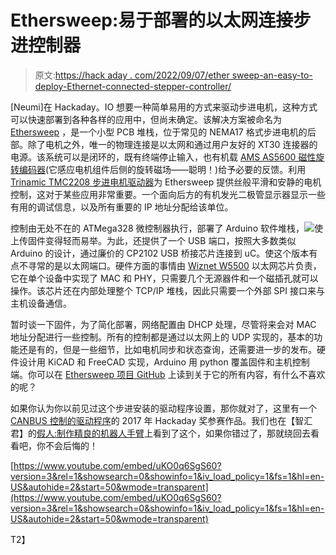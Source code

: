 # Ethersweep:易于部署的以太网连接步进控制器

> 原文:[https://hack aday . com/2022/09/07/ether sweep-an-easy-to-deploy-Ethernet-connected-stepper-controller/](https://hackaday.com/2022/09/07/ethersweep-an-easy-to-deploy-ethernet-connected-stepper-controller/)

[Neumi]在 Hackaday。IO 想要一种简单易用的方式来驱动步进电机，这种方式可以快速部署到各种各样的应用中，但尚未确定。该解决方案被命名为 [Ethersweep](https://hackaday.io/project/187187-ethersweep) ，是一个小型 PCB 堆栈，位于常见的 NEMA17 格式步进电机的后部。除了电机之外，唯一的物理连接是以太网和通过用户友好的 XT30 连接器的电源。该系统可以是闭环的，既有终端停止输入，也有机载 [AMS AS5600 磁性旋转编码器](https://ams.com/en/as5600)(它感应电机组件后侧的旋转磁场——聪明！)给予必要的反馈。利用 [Trinamic TMC2208 步进电机驱动器](https://www.trinamic.com/products/integrated-circuits/details/tmc2208-la/)为 Ethersweep 提供丝般平滑和安静的电机控制，这对于某些应用非常重要。一个面向后方的有机发光二极管显示器显示一些有用的调试信息，以及所有重要的 IP 地址分配给该单位。

控制由无处不在的 ATMega328 微控制器执行，部署了 Arduino 软件堆栈，![](../Images/a49bc8fd4358824b45e50df217f96edc.png)使上传固件变得轻而易举。为此，还提供了一个 USB 端口，按照大多数类似 Arduino 的设计，通过廉价的 CP2102 USB 桥接芯片连接到 uC。使这个版本有点不寻常的是以太网端口。硬件方面的事情由 [Wiznet W5500](https://www.wiznet.io/product-item/w5500/) 以太网芯片负责，它在单个设备中实现了 MAC 和 PHY，只需要几个无源器件和一个磁插孔就可以操作。该芯片还在内部处理整个 TCP/IP 堆栈，因此只需要一个外部 SPI 接口来与主机设备通信。

暂时谈一下固件，为了简化部署，网络配置由 DHCP 处理，尽管将来会对 MAC 地址分配进行一些控制。所有的控制都是通过以太网上的 UDP 实现的，基本的功能还是有的，但是一些细节，比如电机同步和状态查询，还需要进一步的发布。硬件设计用 KiCAD 和 FreeCAD 实现，Arduino 用 python 覆盖固件和主机控制端。你可以在 [Ethersweep 项目 GitHub](https://github.com/neumi/ethersweep) 上读到关于它的所有内容，有什么不喜欢的呢？

如果你认为你以前见过这个步进安装的驱动程序设置，那你就对了，这里有一个 [CANBUS 控制的驱动程序](https://hackaday.com/2017/05/12/hackaday-prize-entry-modular-stepper-control/)的 2017 年 Hackaday 奖参赛作品。我们也在【智汇君】的[假人:制作精良的机器人手臂](https://hackaday.com/2022/02/21/dummy-the-robot-arm-is-not-so-dumb/)上看到了这个，如果你错过了，那就绕回去看看吧，你不会后悔的！

 [https://www.youtube.com/embed/uKO0q6SgS60?version=3&rel=1&showsearch=0&showinfo=1&iv_load_policy=1&fs=1&hl=en-US&autohide=2&start=50&wmode=transparent](https://www.youtube.com/embed/uKO0q6SgS60?version=3&rel=1&showsearch=0&showinfo=1&iv_load_policy=1&fs=1&hl=en-US&autohide=2&start=50&wmode=transparent)

T2】